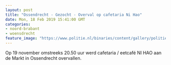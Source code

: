 ```yaml
---
layout: post
title: "Ossendrecht - Gezocht - Overval op cafetaria Ni Hao"
date: Mon, 18 Feb 2019 15:41:00 GMT
categories: 
- noord-brabant 
- woensdrecht 
feature_image: "https://www.politie.nl/binaries/content/gallery/politie/gezocht/verdachten/2019/februari/09-ob/bb_190218/ossendrecht-1.jpg"
---
```


Op 19 november omstreeks 20.50 uur werd cafetaria / eetcafé NI HAO aan de Markt in Ossendrecht overvallen.
